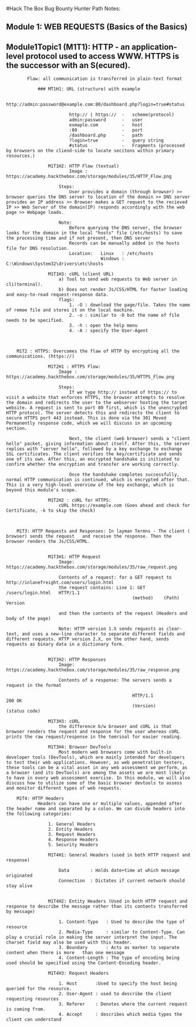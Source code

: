 #Hack The Box Bug Bounty Hunter Path Notes:

## Module 1: WEB REQUESTS (Basics of the Basics)

##		Module1Topic1 (M1T1): HTTP - an application-level protocol used to access WWW. HTTPS is the successor with an S(ecured).
			Flaw: all communication is transferred in plain-text format

				###	MT1H1: URL (structure) with example

							http://admin:password@example.com:80/dashboard.php?login=true#status

							http:// | https://  -	scheme(protocol)
							admin:password		-	user
							exmaple.com 		-	host
							:80					-	port
							/dashboard.php		-	path
							?login=true			- 	query string
							#status				-	Fragments (processed by browsers on the cliend-side to locate secitons within primary resources.)

					M1T1H2: HTTP Flow (textual)
							Image : https://academy.hackthebox.com/storage/modules/35/HTTP_Flow.png

						Steps: 
							User provides a domain (through browser) >> browser queries the DNS server to location of the domain >> DNS server provides an IP address >> Browser makes a GET request to the recieved IP >> Web Server of the domain(IP) responds accordingly with the web page >> Webpage loads.
		
						Note:
							Before querying the DNS server, the browser looks for the domain in the local "hosts" file (/etc/hosts) to save the processing time and if not present, then DNS server
							Records can be manually added in the hosts file for DNS resolution.
							Location: 	Linux   : /etc/hosts
										Windows : C:\Windows\System32\drivers\etc\hosts

					M1T1H3: cURL (client URL)
						a) Tool to send web requests to Web server in cli(terminal). 
						b) Does not render Js/CSS/HTML for faster loading and easy-to-read request-response data.
						flags: 
							1. -O : download the page/file. Takes the name of remoe file and stores it on the local machine.
							2. -o : similar to -O but the name of file needs to be specified.
							3. -h : open the help menu
							4. -A : specify the User-Agent
		


		M1T2 : HTTPS: Overcomes the flaw of HTTP by encrypting all the communications. (https://)

					M1T2H1 : HTTPS Flow:
						Image : https://academy.hackthebox.com/storage/modules/35/HTTPS_Flow.png

						Steps: 
							If we type http:// instead of https:// to visit a website that enforces HTTPS, the browser attempts to resolve the domain and redirects the user to the webserver hosting the target website. A request is sent to port 80 first, which is the unencrypted HTTP protocol. The server detects this and redirects the client to secure HTTPS port 443 instead. This is done via the 301 Moved Permanently response code, which we will discuss in an upcoming section.

							Next, the client (web browser) sends a "client hello" packet, giving information about itself. After this, the server replies with "server hello", followed by a key exchange to exchange SSL certificates. The client verifies the key/certificate and sends one of its own. After this, an encrypted handshake is initiated to confirm whether the encryption and transfer are working correctly.

							Once the handshake completes successfully, normal HTTP communication is continued, which is encrypted after that. This is a very high-level overview of the key exchange, which is beyond this module's scope.
		
					M1T2H2 : cURL for HTTPS: 
						cURL https://example.com (Goes ahead and check for Certificate, -k to skip the check)
		
		

		M1T3: HTTP Requests and Responses: In layman Termns - The client ( browser) sends the request 	and receive the response. Then the browser renders the Js/CSS/HTML.


					M1T3H1: HTTP Request
						Image: https://academy.hackthebox.com/storage/modules/35/raw_request.png

						Contents of a request: for a GET request to 		http://inlanefreight.com/users/login.html
						the request contains: Line 1: GET 	/users/login.html 	HTTP/1.1
													(method) 	(Path)			Version
		
						and then the contents of the request (Headers and body of the page)
		
						Note: HTTP version 1.X sends requests as clear-text, and uses a new-line character to separate different fields and different requests. HTTP version 2.X, on the other hand, sends requests as binary data in a dictionary form.
		
		
					M1T3H2: HTTP Responses
						Image: https://academy.hackthebox.com/storage/modules/35/raw_response.png

						Contents of a response: The servers sends a request in the format
		
													HTTP/1.1	 		200	OK
													(Version)		(status code)			
					
					M1T3H3: cURL
						the difference b/w browser and cURL is that browser renders the request and response for the user whereas cURL prints the raw request/response in the temrinal for easier reading.

					M1T3H4: Browser DevTools
						Most modern web browsers come with built-in developer tools (DevTools), which are mainly intended for developers to test their web applications. However, as web penetration testers, these tools can be a vital asset in any web assessment we perform, as a browser (and its DevTools) are among the assets we are most likely to have in every web assessment exercise. In this module, we will also discuss how to utilize some of the basic browser devtools to assess and monitor different types of web requests.
						
		M1T4: HTTP Headers		
				Headers can have one or multiple values, appended after the header name and separated by a colon. We can divide headers into the following categories:

					1. General Headers
					2. Entity Headers
					3. Request Headers
					4. Response Headers
					5. Security Headers
					
					M1T4H1: General Headers (used in both HTTP request and response)
					
						Data	    : Holds date+time at which message originated
						Connection  : Dictates if current network should stay alive
								   
								   
					M1T4H2: Entity Headers (Used in both HTTP request and response to describe the message rather than its contents transferred by message)
					
						1. Content-Type   : Used to describe the type of resource
						2. Media-Type	  : similar to Content-Type. Can play a crucial role in making the server interpret the input. The charset field may also be used with this header.
						3. Boundary	  	  : Acts as marker to separate content when there is more	than one message
						4. Content-Length : The type of encoding being used should be specified using the Content-Encoding header.
						
					M1T4H3: Request Headers
					
						1. Host		  :Used to specify the host being queried for the resource. 
						2. User-Agent : used to describe the client requesting resources
						3. Referer	  : Denotes where the current request is coming from.
						4. Accept	  : describes which media types the client can understand
